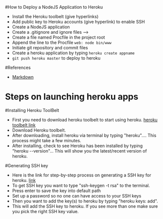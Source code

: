 #How to Deploy a NodeJS Application to Heroku

 - Install the Heroku toolbelt (give hyperlinks)
 - Add public key to Heroku accounts (give hyperlink) to enable SSH
 - Create a NodeJS application
 - Create a .gitignore and ignore files --> 
 - Create a file named Procfile in the project root
 - Append the line to the Procfile ```web: node bin/www```
 - Initiate git repository and commit files
 - Create a heroku application by typing ```heroku create appname```
 - ```git push heroku master``` to deploy to heroku

#References

 - [Markdown](https://daringfireball.net/projects/markdown/syntax)

 Steps on launching heroku apps
==============================

#Installing Heroku ToolBelt
    
- First you need to download heroku toolbelt to start using heroku.
[heroku toolbelt link](https://toolbelt.heroku.com/)
- Download Heroku toolbelt.
- After downloading, install heroku via terminal by typing "heroku".... This process might take a few minutes.
- After installing, check to see Heroku has been installed by typing "heroku --version"... This will show you the latest/recent version of heroku.

#Generating SSH key
 - Here is the link for step-by-step process on generating a SSH key for heroku.
 [link](https://devcenter.heroku.com/articles/keys)
 - To get SSH key you want to type "ssh-keygen -t rsa" to the terminal.
 - Press enter to save the key into default path
 - Set up a password so no one can have access to your SSH keys
 - Then you want to add the key(s) to heroku by typing "heroku keys: add".
 - This will add the SSH key to heroku. If you see more than one make sure you pick the right SSH key value.